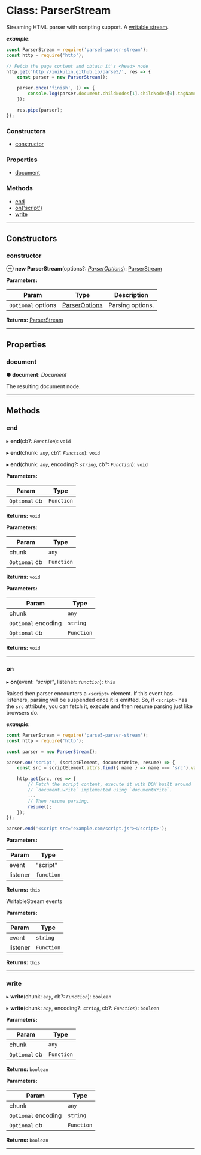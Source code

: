 # Class: ParserStream

Streaming HTML parser with scripting support. A [writable stream](https://nodejs.org/api/stream.html#stream_class_stream_writable).

*__example__*:

```js
const ParserStream = require('parse5-parser-stream');
const http = require('http');

// Fetch the page content and obtain it's <head> node
http.get('http://inikulin.github.io/parse5/', res => {
    const parser = new ParserStream();

    parser.once('finish', () => {
        console.log(parser.document.childNodes[1].childNodes[0].tagName); //> 'head'
    });

    res.pipe(parser);
});
```

### Constructors

* [constructor](#constructor)

### Properties

* [document](#document)

### Methods

* [end](#end)
* [on('script')](#on)
* [write](#write)

---

## Constructors

<a id="constructor"></a>

###  constructor

⊕ **new ParserStream**(options?: *[ParserOptions](../../parse5/docs/options/parser-options.md)*): [ParserStream]()

**Parameters:**

| Param | Type | Description |
| ------ | ------ | ------ |
| `Optional` options | [ParserOptions](../../parse5/docs/options/parser-options.md) |  Parsing options. |

**Returns:** [ParserStream]()

___

## Properties

<a id="document"></a>

###  document

**● document**: *Document*

The resulting document node.

___

## Methods

<a id="end"></a>

###  end

▸ **end**(cb?: *`Function`*): `void`

▸ **end**(chunk: *`any`*, cb?: *`Function`*): `void`

▸ **end**(chunk: *`any`*, encoding?: *`string`*, cb?: *`Function`*): `void`

**Parameters:**

| Param | Type |
| ------ | ------ |
| `Optional` cb | `Function` |

**Returns:** `void`

**Parameters:**

| Param | Type |
| ------ | ------ |
| chunk | `any` |
| `Optional` cb | `Function` |

**Returns:** `void`

**Parameters:**

| Param | Type |
| ------ | ------ |
| chunk | `any` |
| `Optional` encoding | `string` |
| `Optional` cb | `Function` |

**Returns:** `void`

___

<a id="on"></a>

###  on

▸ **on**(event: *"script"*, listener: *`function`*): `this`

Raised then parser encounters a `<script>` element. If this event has listeners, parsing will be suspended once it is emitted. So, if `<script>` has the `src` attribute, you can fetch it, execute and then resume parsing just like browsers do.

*__example__*:

```js
const ParserStream = require('parse5-parser-stream');
const http = require('http');

const parser = new ParserStream();

parser.on('script', (scriptElement, documentWrite, resume) => {
    const src = scriptElement.attrs.find({ name } => name === 'src').value;

    http.get(src, res => {
        // Fetch the script content, execute it with DOM built around `parser.document` and
        // `document.write` implemented using `documentWrite`.
        ...
        // Then resume parsing.
        resume();
    });
});

parser.end('<script src="example.com/script.js"></script>');
```

**Parameters:**

| Param | Type |
| ------ | ------ |
| event | "script" |
| listener | `function` |

**Returns:** `this`

WritableStream events

**Parameters:**

| Param | Type |
| ------ | ------ |
| event | `string` |
| listener | `Function` |

**Returns:** `this`

___
<a id="write"></a>

###  write

▸ **write**(chunk: *`any`*, cb?: *`Function`*): `boolean`

▸ **write**(chunk: *`any`*, encoding?: *`string`*, cb?: *`Function`*): `boolean`

**Parameters:**

| Param | Type |
| ------ | ------ |
| chunk | `any` |
| `Optional` cb | `Function` |

**Returns:** `boolean`

**Parameters:**

| Param | Type |
| ------ | ------ |
| chunk | `any` |
| `Optional` encoding | `string` |
| `Optional` cb | `Function` |

**Returns:** `boolean`

___
